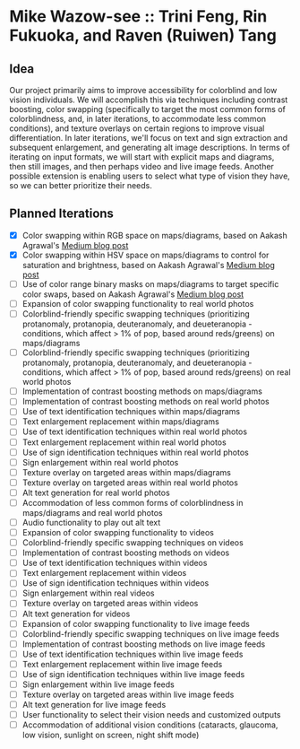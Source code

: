 # Mike Wazow-see :: Trini Feng, Rin Fukuoka, and Raven (Ruiwen) Tang

## Idea

Our project primarily aims to improve accessibility for colorblind and low vision individuals. We will accomplish this via techniques including contrast boosting, color swapping (specifically to target the most common forms of colorblindness, and, in later iterations, to accommodate less common conditions), and texture overlays on certain regions to improve visual differentiation. In later iterations, we'll focus on text and sign extraction and subsequent enlargement, and generating alt image descriptions. In terms of iterating on input formats, we will start with explicit maps and diagrams, then still images, and then perhaps video and live image feeds. Another possible extension is enabling users to select what type of vision they have, so we can better prioritize their needs.

## Planned Iterations
- [X] Color swapping within RGB space on maps/diagrams, based on Aakash Agrawal's [Medium blog post](https://medium.com/data-science/color-swapping-techniques-in-image-processing-fe594b3ca31a)
- [X] Color swapping within HSV space on maps/diagrams to control for saturation and brightness, based on Aakash Agrawal's [Medium blog post](https://medium.com/data-science/color-swapping-techniques-in-image-processing-fe594b3ca31a)
- [ ] Use of color range binary masks on maps/diagrams to target specific color swaps, based on Aakash Agrawal's [Medium blog post](https://medium.com/data-science/color-swapping-techniques-in-image-processing-fe594b3ca31a)
- [ ] Expansion of color swapping functionality to real world photos
- [ ] Colorblind-friendly specific swapping techniques (prioritizing protanomaly, protanopia, deuteranomaly, and deueteranopia - conditions, which affect > 1% of pop, based around reds/greens) on maps/diagrams
- [ ] Colorblind-friendly specific swapping techniques (prioritizing protanomaly, protanopia, deuteranomaly, and deueteranopia - conditions, which affect > 1% of pop, based around reds/greens) on real world photos
- [ ] Implementation of contrast boosting methods on maps/diagrams
- [ ] Implementation of contrast boosting methods on real world photos
- [ ] Use of text identification techniques within maps/diagrams
- [ ] Text enlargement replacement within maps/diagrams
- [ ] Use of text identification techniques within real world photos
- [ ] Text enlargement replacement within real world photos
- [ ] Use of sign identification techniques within real world photos
- [ ] Sign enlargement within real world photos
- [ ] Texture overlay on targeted areas within maps/diagrams
- [ ] Texture overlay on targeted areas within real world photos
- [ ] Alt text generation for real world photos
- [ ] Accommodation of less common forms of colorblindness in maps/diagrams and real world photos
- [ ] Audio functionality to play out alt text
- [ ] Expansion of color swapping functionality to videos
- [ ] Colorblind-friendly specific swapping techniques on videos
- [ ] Implementation of contrast boosting methods on videos
- [ ] Use of text identification techniques within videos
- [ ] Text enlargement replacement within videos
- [ ] Use of sign identification techniques within videos
- [ ] Sign enlargement within real videos
- [ ] Texture overlay on targeted areas within videos
- [ ] Alt text generation for videos
- [ ] Expansion of color swapping functionality to live image feeds
- [ ] Colorblind-friendly specific swapping techniques on live image feeds
- [ ] Implementation of contrast boosting methods on live image feeds
- [ ] Use of text identification techniques within live image feeds
- [ ] Text enlargement replacement within live image feeds
- [ ] Use of sign identification techniques within live image feeds
- [ ] Sign enlargement within live image feeds
- [ ] Texture overlay on targeted areas within live image feeds
- [ ] Alt text generation for live image feeds
- [ ] User functionality to select their vision needs and customized outputs
- [ ] Accommodation of additional vision conditions (cataracts, glaucoma, low vision, sunlight on screen, night shift mode)
